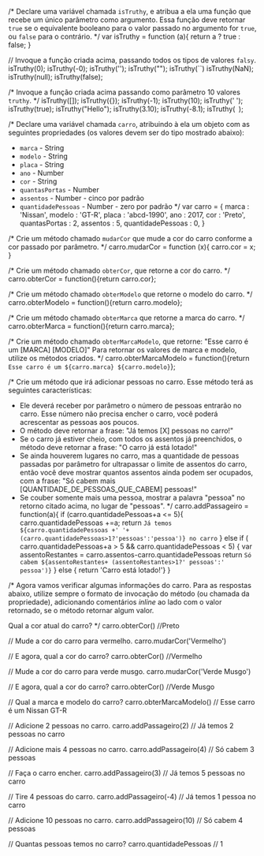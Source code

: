 /*
Declare uma variável chamada `isTruthy`, e atribua a ela uma função que recebe
um único parâmetro como argumento. Essa função deve retornar `true` se o
equivalente booleano para o valor passado no argumento for `true`, ou `false`
para o contrário.
*/
var isTruthy = function (a){
    return a ? true : false;
}

// Invoque a função criada acima, passando todos os tipos de valores `falsy`.
isTruthy(0);
isTruthy(-0);
isTruthy('');
isTruthy("");
isTruthy(``)
isTruthy(NaN);
isTruthy(null);
isTruthy(false);


/*
Invoque a função criada acima passando como parâmetro 10 valores `truthy`.
*/
isTruthy([]);
isTruthy({});
isTruthy(-1);
isTruthy(10);
isTruthy(' ');
isTruthy(true);
isTruthy("Hello");
isTruthy(3.10);
isTruthy(-8.1);
isTruthy(` `);

/*
Declare uma variável chamada `carro`, atribuindo à ela um objeto com as
seguintes propriedades (os valores devem ser do tipo mostrado abaixo):
- `marca` - String
- `modelo` - String
- `placa` - String
- `ano` - Number
- `cor` - String
- `quantasPortas` - Number
- `assentos` - Number - cinco por padrão
- `quantidadePessoas` - Number - zero por padrão
*/
var carro = { 
    marca : 'Nissan',
    modelo : 'GT-R',
    placa : 'abcd-1990',
    ano : 2017,
    cor : 'Preto',
    quantasPortas : 2,
    assentos : 5,
    quantidadePessoas : 0,
}

/*
Crie um método chamado `mudarCor` que mude a cor do carro conforme a cor
passado por parâmetro.
*/
carro.mudarCor = function (x){
    carro.cor = x;
}

/*
Crie um método chamado `obterCor`, que retorne a cor do carro.
*/
carro.obterCor = function(){return carro.cor};

/*
Crie um método chamado `obterModelo` que retorne o modelo do carro.
*/
carro.obterModelo = function(){return carro.modelo};

/*
Crie um método chamado `obterMarca` que retorne a marca do carro.
*/
carro.obterMarca = function(){return carro.marca};

/*
Crie um método chamado `obterMarcaModelo`, que retorne:
"Esse carro é um [MARCA] [MODELO]"
Para retornar os valores de marca e modelo, utilize os métodos criados.
*/
carro.obterMarcaModelo = function(){return `Esse carro é um ${carro.marca} ${carro.modelo}`};

/*
Crie um método que irá adicionar pessoas no carro. Esse método terá as
seguintes características:
- Ele deverá receber por parâmetro o número de pessoas entrarão no carro. Esse
número não precisa encher o carro, você poderá acrescentar as pessoas aos
poucos.
- O método deve retornar a frase: "Já temos [X] pessoas no carro!"
- Se o carro já estiver cheio, com todos os assentos já preenchidos, o método
deve retornar a frase: "O carro já está lotado!"
- Se ainda houverem lugares no carro, mas a quantidade de pessoas passadas por
parâmetro for ultrapassar o limite de assentos do carro, então você deve
mostrar quantos assentos ainda podem ser ocupados, com a frase:
"Só cabem mais [QUANTIDADE_DE_PESSOAS_QUE_CABEM] pessoas!"
- Se couber somente mais uma pessoa, mostrar a palavra "pessoa" no retorno
citado acima, no lugar de "pessoas".
*/
carro.addPassageiro = function(a){
    if (carro.quantidadePessoas+a <= 5){
        carro.quantidadePessoas +=a;
        return `Já temos ${carro.quantidadePessoas +' '+ (carro.quantidadePessoas>1?'pessoas':'pessoa')} no carro`
    } else if ( carro.quantidadePessoas+a > 5 && carro.quantidadePessoas < 5) {
        var assentoRestantes = carro.assentos-carro.quantidadePessoas
        return `Só cabem ${assentoRestantes+ (assentoRestantes>1?' pessoas':' pessoa')}`
    } else { return 'Carro está lotado!'}
}

/*
Agora vamos verificar algumas informações do carro. Para as respostas abaixo,
utilize sempre o formato de invocação do método (ou chamada da propriedade),
adicionando comentários _inline_ ao lado com o valor retornado, se o método
retornar algum valor.

Qual a cor atual do carro?
*/
carro.obterCor() //Preto

// Mude a cor do carro para vermelho.
carro.mudarCor('Vermelho')

// E agora, qual a cor do carro?
carro.obterCor() //Vermelho

// Mude a cor do carro para verde musgo.
carro.mudarCor('Verde Musgo')

// E agora, qual a cor do carro?
carro.obterCor() //Verde Musgo

// Qual a marca e modelo do carro?
carro.obterMarcaModelo() // Esse carro é um Nissan GT-R

// Adicione 2 pessoas no carro.
carro.addPassageiro(2) // Já temos 2 pessoas no carro

// Adicione mais 4 pessoas no carro.
carro.addPassageiro(4) // Só cabem 3 pessoas

// Faça o carro encher.
carro.addPassageiro(3) // Já temos 5 pessoas no carro

// Tire 4 pessoas do carro.
carro.addPassageiro(-4) // Já temos 1 pessoa no carro

// Adicione 10 pessoas no carro.
carro.addPassageiro(10) // Só cabem 4 pessoas

// Quantas pessoas temos no carro?
carro.quantidadePessoas // 1
